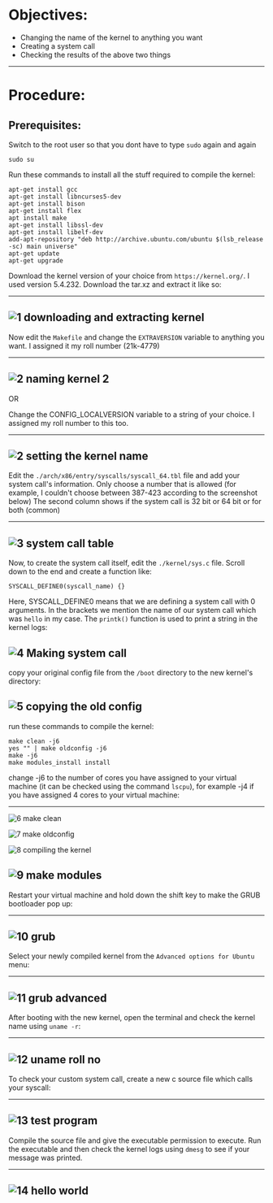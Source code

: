 # Objectives:

- Changing the name of the kernel to anything you want
- Creating a system call
- Checking the results of the above two things

---

# Procedure:

  ## Prerequisites:
  
Switch to the root user so that you dont have to type `sudo` again and again
    
    sudo su
  
Run these commands to install all the stuff required to compile the kernel:
  
    apt-get install gcc
    apt-get install libncurses5-dev
    apt-get install bison
    apt-get install flex
    apt install make
    apt-get install libssl-dev
    apt-get install libelf-dev
    add-apt-repository "deb http://archive.ubuntu.com/ubuntu $(lsb_release -sc) main universe"
    apt-get update
    apt-get upgrade

Download the kernel version of your choice from `https://kernel.org/`. I used version 5.4.232. Download the tar.xz and extract it like so:

---
![1 downloading and extracting kernel](https://user-images.githubusercontent.com/115342166/221254019-e8374278-87a2-418d-abf2-48d48c7d6dd6.PNG)
---

Now edit the `Makefile` and change the `EXTRAVERSION` variable to anything you want. I assigned it my roll number (21k-4779)

---
![2 naming kernel 2](https://user-images.githubusercontent.com/115342166/221254041-07b4a35f-2db9-4b8a-a5db-9fec6f1e20cc.PNG)
---

OR

Change the CONFIG_LOCALVERSION variable to a string of your choice. I assigned my roll number to this too.

---
![2 setting the kernel name](https://user-images.githubusercontent.com/115342166/221254052-3b6d65c8-6c93-44dd-acab-64ae9f9a0f01.PNG)
---

Edit the `./arch/x86/entry/syscalls/syscall_64.tbl` file and add your system call's information. 
Only choose a number that is allowed (for example, I couldn't choose between 387-423 according to the screenshot below)
The second column shows if the system call is 32 bit or 64 bit or for both (common)

---
![3 system call table](https://user-images.githubusercontent.com/115342166/221254056-9356e040-028e-499e-8642-8828e13253a4.PNG)
---

Now, to create the system call itself, edit the `./kernel/sys.c` file. Scroll down to the end and create a function like:
  
    SYSCALL_DEFINE0(syscall_name) {}

Here, SYSCALL_DEFINE0 means that we are defining a system call with 0 arguments. In the brackets we mention the name of our system call which
was `hello` in my case. The `printk()` function is used to print a string in the kernel logs:

![4 Making system call](https://user-images.githubusercontent.com/115342166/221254069-bda93cc7-cef7-4e90-8806-2ba064a28ecd.PNG)
---

copy your original config file from the `/boot` directory to the new kernel's directory:

![5 copying the old config](https://user-images.githubusercontent.com/115342166/221254085-02a4acad-3701-4775-b1f3-91b3bcee29f4.PNG)
---

run these commands to compile the kernel:
  
    make clean -j6
    yes "" | make oldconfig -j6
    make -j6
    make modules_install install

change -j6 to the number of cores you have assigned to your virtual machine (it can be checked using the command `lscpu`), for example -j4 if you have
assigned 4 cores to your virtual machine:

---
![6 make clean](https://user-images.githubusercontent.com/115342166/221254092-0ca74d5d-9ddb-47d4-bd25-fee5657efa94.PNG)

![7 make oldconfig](https://user-images.githubusercontent.com/115342166/221254110-7ec1d906-4084-4976-bff8-051bbcc1fa66.PNG)

![8 compiling the kernel](https://user-images.githubusercontent.com/115342166/221254119-5020a58b-56da-437b-adac-62c139538fdf.PNG)

![9 make modules](https://user-images.githubusercontent.com/115342166/221254135-2be386c2-4a85-4aca-ae56-32870e6ba5e2.PNG)
---

Restart your virtual machine and hold down the shift key to make the GRUB bootloader pop up:

---
![10 grub](https://user-images.githubusercontent.com/115342166/221254182-0fb2ad74-4f4e-4ddb-be44-951e269a8870.PNG)
---

Select your newly compiled kernel from the `Advanced options for Ubuntu` menu:

---
![11 grub advanced](https://user-images.githubusercontent.com/115342166/221254206-e60f2a52-17bb-4665-90f3-7e6342fec45a.PNG)
---

After booting with the new kernel, open the terminal and check the kernel name using `uname -r`:

---
![12 uname roll no](https://user-images.githubusercontent.com/115342166/221254248-b56c8fb1-879d-4725-be1b-5275af4cc10a.PNG)
---

To check your custom system call, create a new c source file which calls your syscall:

---
![13 test program](https://user-images.githubusercontent.com/115342166/221254273-13c798bb-b899-4593-9448-ac5bfedf57c2.PNG)
---

Compile the source file and give the executable permission to execute. Run the executable and then check the kernel logs using `dmesg` to see if your
message was printed.

---
![14 hello world](https://user-images.githubusercontent.com/115342166/221254289-6345abb4-00af-4e47-81a9-44a18ad2b768.PNG)
---
